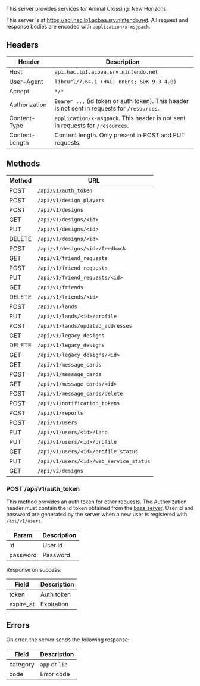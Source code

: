 This server provides services for Animal Crossing: New Horizons.

This server is at https://api.hac.lp1.acbaa.srv.nintendo.net. All request and response bodies are encoded with `application/x-msgpack`.

## Headers
| Header | Description |
| --- | --- |
| Host | `api.hac.lp1.acbaa.srv.nintendo.net` |
| User-Agent | `libcurl/7.64.1 (HAC; nnEns; SDK 9.3.4.0)` |
| Accept | `*/*` |
| Authorization | `Bearer ...` (id token or auth token). This header is not sent in requests for `/resources`. |
| Content-Type | `application/x-msgpack`. This header is not sent in requests for `/resources`. |
| Content-Length | Content length. Only present in POST and PUT requests. |

## Methods
| Method | URL |
| --- | --- |
| POST | [`/api/v1/auth_token`](#post-apiv1auth_token) |
| POST | `/api/v1/design_players` |
| POST | `/api/v1/designs` |
| GET | `/api/v1/designs/<id>` |
| PUT | `/api/v1/designs/<id>` |
| DELETE | `/api/v1/designs/<id>` |
| POST | `/api/v1/designs/<id>/feedback` |
| GET | `/api/v1/friend_requests` |
| POST | `/api/v1/friend_requests` |
| PUT | `/api/v1/friend_requests/<id>` |
| GET | `/api/v1/friends` |
| DELETE | `/api/v1/friends/<id>` |
| POST | `/api/v1/lands` |
| PUT | `/api/v1/lands/<id>/profile` |
| POST | `/api/v1/lands/updated_addresses` |
| GET | `/api/v1/legacy_designs` |
| DELETE | `/api/v1/legacy_designs` |
| GET | `/api/v1/legacy_designs/<id>` |
| GET | `/api/v1/message_cards` |
| POST | `/api/v1/message_cards` |
| GET | `/api/v1/message_cards/<id>` |
| POST | `/api/v1/message_cards/delete` |
| POST | `/api/v1/notification_tokens` |
| POST | `/api/v1/reports` |
| POST | `/api/v1/users` |
| PUT | `/api/v1/users/<id>/land` |
| PUT | `/api/v1/users/<id>/profile` |
| GET | `/api/v1/users/<id>/profile_status` |
| PUT | `/api/v1/users/<id>/web_service_status` |
| GET | `/api/v2/designs` |

### POST /api/v1/auth_token
This method provides an auth token for other requests. The Authorization header must contain the id token obtained from the [baas server](BAAS-Server). User id and password are generated by the server when a new user is registered with `/api/v1/users`.

| Param | Description |
| --- | --- |
| id | User id |
| password | Password |

Response on success:

| Field | Description |
| --- | --- |
| token | Auth token |
| expire_at | Expiration |

## Errors
On error, the server sends the following response:

| Field | Description |
| --- | --- |
| category | `app` or `lib` |
| code | Error code |
